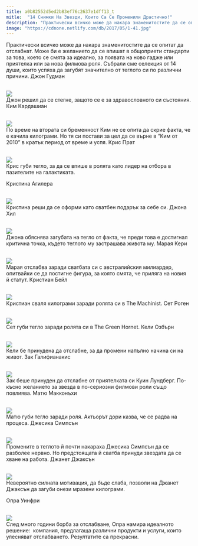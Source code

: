 ```yaml
---
title: a0b82552d5ed2b83ef76c2637e1dff13_t
mitle:  "14 Снимки На Звезди, Които Са Се Променили Драстично!"
description: "Практически всичко може да накара знаменитостите да се опитат да отслабнат. Може би е желанието да се впишат в общоприети стандарти за това, което се смята за идеал�"
image: "https://cdnone.netlify.com/db/2017/05/1-41.jpg"
---
```


 <p>Практически всичко може да накара знаменитостите да се опитат да отслабнат. Може би е желанието да се впишат в общоприети стандарти за това, което се смята за идеално, за появата на ново гадже или приятелка или за нова филмова роля. Събрали сме селекция от 14 души, които успяха да загубят значително от теглото си по различни причини. Джон Гудман</p>       <p> <br/><img src="https://cdnone.netlify.com/db/2017/05/1-41.jpg"/><br/> Джон решил да се стегне, защото се е за здравословното си състояния. Ким Кардашиан</p> <p> <br/><img src="https://cdnone.netlify.com/db/2017/05/2-37.jpg"/><br/> По време на втората си бременност Ким не се опита да скрие факта, че е качила килограми. Но тя си постави за цел да се върне в “Ким от 2010” в кратък период от време и успя. Крис Прат</p> <p> <br/><img src="https://cdnone.netlify.com/db/2017/05/3-35.jpg"/><br/> Крис губи тегло, за да се впише в ролята като лидер на отбора в пазителите на галактиката.</p>      <p> Кристина Агилера</p> <p> <br/><img src="https://cdnone.netlify.com/db/2017/05/4-30.jpg"/><br/> Кристина реши да се оформи като сватбен подарък за себе си. Джона Хил</p> <p> <br/><img src="https://cdnone.netlify.com/db/2017/05/5-36.jpg"/><br/> Джона обяснява загубата на тегло от факта, че преди това е достигнал критична точка, където теглото му застрашава живота му. Марая Кери</p> <p> <br/><img src="https://cdnone.netlify.com/db/2017/05/6-35.jpg"/><br/> Марая отслабва заради сватбата си с австралийския милиардер, опитвайки се да постигне фигура, за която смята, че приляга на новия й статут. Кристиан Бейл</p>      <p> <br/><img src="https://cdnone.netlify.com/db/2017/05/7-32.jpg"/><br/> Кристиан сваля килограми заради ролята си в The Machinist. Сет Роген</p> <p> <br/><img src="https://cdnone.netlify.com/db/2017/05/8-34.jpg"/><br/> Сет губи тегло заради ролята си в The Green Hornet. Кели Озбърн</p> <p> <br/><img src="https://cdnone.netlify.com/db/2017/05/9-34.jpg"/><br/> Кели бе принудена да отслабне, за да промени напълно начина си на живот. Зак Галифианакис</p> <p> <br/><img src="https://cdnone.netlify.com/db/2017/05/10-32.jpg"/><br/> Зак беше принуден да отслабне от приятелката си Куин Лундберг. По-късно желанието за звезда в по-сериозни филмови роли също повлиява. Матю Макконъхи</p> <p> <br/><img src="https://cdnone.netlify.com/db/2017/05/11-29.jpg"/><br/> Матю губи тегло заради роля. Актьорът дори казва, че се радва на процеса. Джесика Симпсън</p> <p> <br/><img src="https://cdnone.netlify.com/db/2017/05/12-28.jpg"/><br/> Промените в теглото й почти накараха Джесика Симпсън да се разболее нервно. Но предстоящата й сватба принуди звездата да се хване на работа. Джанет Джаксън</p>      <p> <br/><img src="https://cdnone.netlify.com/db/2017/05/13-25.jpg"/><br/> Невероятно силната мотивация, да бъде слаба, позволи на Джанет Джаксън да загуби онези мразени килограми.</p> <p> Опра Уинфри</p> <p> <br/><img src="https://cdnone.netlify.com/db/2017/05/14-25.jpg"/><br/> След много години борба за отслабване, Опра намира идеалното решение:  компания, предлагаща различни продукти и услуги, които улесняват отслабването. Резултатите са прекрасни.</p>       